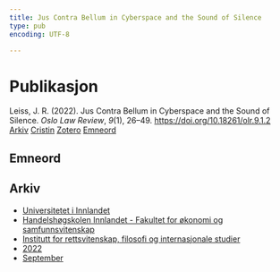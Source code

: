 ```yaml
---
title: Jus Contra Bellum in Cyberspace and the Sound of Silence
type: pub
encoding: UTF-8

---
```

<h1>Publikasjon</h1>
<article id="csl-bib-container-UBJLN4WW" class="csl-bib-container">
  <div class="csl-bib-body"> <div class="csl-entry">Leiss, J. R. (2022). Jus Contra Bellum in Cyberspace and the Sound of Silence. <i>Oslo Law Review</i>, <i>9</i>(1), 26–49. <a href="https://doi.org/10.18261/olr.9.1.2">https://doi.org/10.18261/olr.9.1.2</a></div> </div>
  <div class="csl-bib-buttons">
    <a href="#taxonomy-article-UBJLN4WW" alt="archive" class="csl-bib-button">Arkiv</a>
    <a href="https://app.cristin.no/results/show.jsf?id=2048776" alt="Cristin" class="csl-bib-button">Cristin</a>
    <a href="http://zotero.org/groups/5881554/items/UBJLN4WW" alt="Zotero" class="csl-bib-button">Zotero</a>
    <a href="#keywords-article-UBJLN4WW" alt="keywords" class="csl-bib-button">Emneord</a>
  </div>
  <div id="csl-bib-meta-container-UBJLN4WW"></div>
</article>
<div id="csl-bib-meta-UBJLN4WW" class="csl-bib-meta">
  <article id="keywords-article-UBJLN4WW" class="keywords-article">
    <h1>Emneord</h1>
    
  </article>
  <article id="taxonomy-article-UBJLN4WW" class="taxonomy-article">
    <h1>Arkiv</h1>
    <ul>
      <li><a href="{{< params subfolder >}}nn/archive/?key=3DCRN523">Universitetet i Innlandet</a></li>
      <li><a href="{{< params subfolder >}}nn/archive/?key=DU8Q9LN9">Handelshøgskolen Innlandet - Fakultet for økonomi og samfunnsvitenskap</a></li>
      <li><a href="{{< params subfolder >}}nn/archive/?key=ITYAG68H">Institutt for rettsvitenskap, filosofi og internasjonale studier</a></li>
      <li><a href="{{< params subfolder >}}nn/archive/?key=B7XWRJNE">2022</a></li>
      <li><a href="{{< params subfolder >}}nn/archive/?key=3AAQ4ESI">September</a></li>
    </ul>
  </article>
</div>
